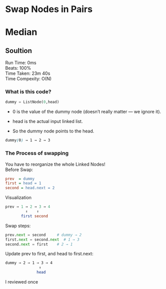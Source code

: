 Swap Nodes in Pairs
=========
# Median
## Soultion
Run Time: 0ms      
Beats: 100%      
Time Taken: 23m 40s      
Time Compexity: O(N)

### What is this code?
```python
dummy = ListNode(0,head)
```
- 0 is the value of the dummy node (doesn’t really matter — we ignore it).  

- head is the actual input linked list.  

- So the dummy node points to the head.
```scss
dummy(0) → 1 → 2 → 3

```

### The Process of swapping
You have to reorganize the whole Linked Nodes!  
Before Swap:  
``` ini
prev  = dummy
first = head = 1
second = head.next = 2

```
Visualization
``` sql
prev → 1 → 2 → 3 → 4
         ↑    ↑
       first second

```
Swap steps:
``` python
prev.next = second     # dummy → 2
first.next = second.next  # 1 → 3
second.next = first    # 2 → 1

```
Update prev to first, and head to first.next:
``` bash
dummy → 2 → 1 → 3 → 4
               ↑
              head

```

I reviewed once
